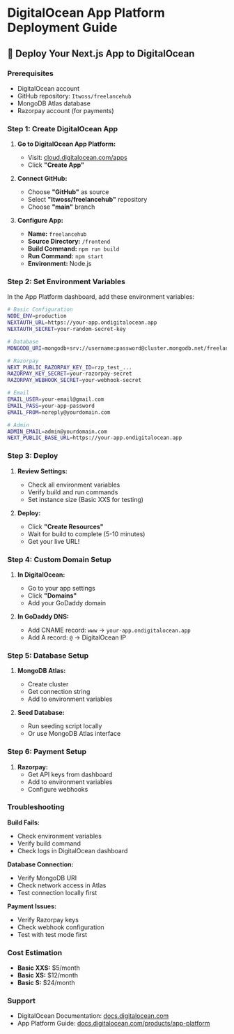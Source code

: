 # DigitalOcean App Platform Deployment Guide

## 🚀 Deploy Your Next.js App to DigitalOcean

### Prerequisites
- DigitalOcean account
- GitHub repository: `Itwoss/freelancehub`
- MongoDB Atlas database
- Razorpay account (for payments)

### Step 1: Create DigitalOcean App

1. **Go to DigitalOcean App Platform:**
   - Visit: [cloud.digitalocean.com/apps](https://cloud.digitalocean.com/apps)
   - Click **"Create App"**

2. **Connect GitHub:**
   - Choose **"GitHub"** as source
   - Select **"Itwoss/freelancehub"** repository
   - Choose **"main"** branch

3. **Configure App:**
   - **Name:** `freelancehub`
   - **Source Directory:** `/frontend`
   - **Build Command:** `npm run build`
   - **Run Command:** `npm start`
   - **Environment:** Node.js

### Step 2: Set Environment Variables

In the App Platform dashboard, add these environment variables:

```bash
# Basic Configuration
NODE_ENV=production
NEXTAUTH_URL=https://your-app.ondigitalocean.app
NEXTAUTH_SECRET=your-random-secret-key

# Database
MONGODB_URI=mongodb+srv://username:password@cluster.mongodb.net/freelancehub

# Razorpay
NEXT_PUBLIC_RAZORPAY_KEY_ID=rzp_test_...
RAZORPAY_KEY_SECRET=your-razorpay-secret
RAZORPAY_WEBHOOK_SECRET=your-webhook-secret

# Email
EMAIL_USER=your-email@gmail.com
EMAIL_PASS=your-app-password
EMAIL_FROM=noreply@yourdomain.com

# Admin
ADMIN_EMAIL=admin@yourdomain.com
NEXT_PUBLIC_BASE_URL=https://your-app.ondigitalocean.app
```

### Step 3: Deploy

1. **Review Settings:**
   - Check all environment variables
   - Verify build and run commands
   - Set instance size (Basic XXS for testing)

2. **Deploy:**
   - Click **"Create Resources"**
   - Wait for build to complete (5-10 minutes)
   - Get your live URL!

### Step 4: Custom Domain Setup

1. **In DigitalOcean:**
   - Go to your app settings
   - Click **"Domains"**
   - Add your GoDaddy domain

2. **In GoDaddy DNS:**
   - Add CNAME record: `www` → `your-app.ondigitalocean.app`
   - Add A record: `@` → DigitalOcean IP

### Step 5: Database Setup

1. **MongoDB Atlas:**
   - Create cluster
   - Get connection string
   - Add to environment variables

2. **Seed Database:**
   - Run seeding script locally
   - Or use MongoDB Atlas interface

### Step 6: Payment Setup

1. **Razorpay:**
   - Get API keys from dashboard
   - Add to environment variables
   - Configure webhooks

### Troubleshooting

**Build Fails:**
- Check environment variables
- Verify build command
- Check logs in DigitalOcean dashboard

**Database Connection:**
- Verify MongoDB URI
- Check network access in Atlas
- Test connection locally first

**Payment Issues:**
- Verify Razorpay keys
- Check webhook configuration
- Test with test mode first

### Cost Estimation

- **Basic XXS:** $5/month
- **Basic XS:** $12/month
- **Basic S:** $24/month

### Support

- DigitalOcean Documentation: [docs.digitalocean.com](https://docs.digitalocean.com)
- App Platform Guide: [docs.digitalocean.com/products/app-platform](https://docs.digitalocean.com/products/app-platform)
